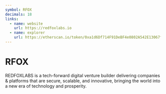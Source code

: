 ```yaml
---
symbol: RFOX
decimals: 18
links:
  - name: website
    url: https://redfoxlabs.io
  - name: explorer
    url: https://etherscan.io/token/0xa1d6Df714F91DeBF4e0802A542E13067f31b8262
---
```


# RFOX

REDFOXLABS is a tech-forward digital venture builder delivering companies & platforms that are secure, scalable, and innovative, bringing the world into a new era of technology and prosperity.
